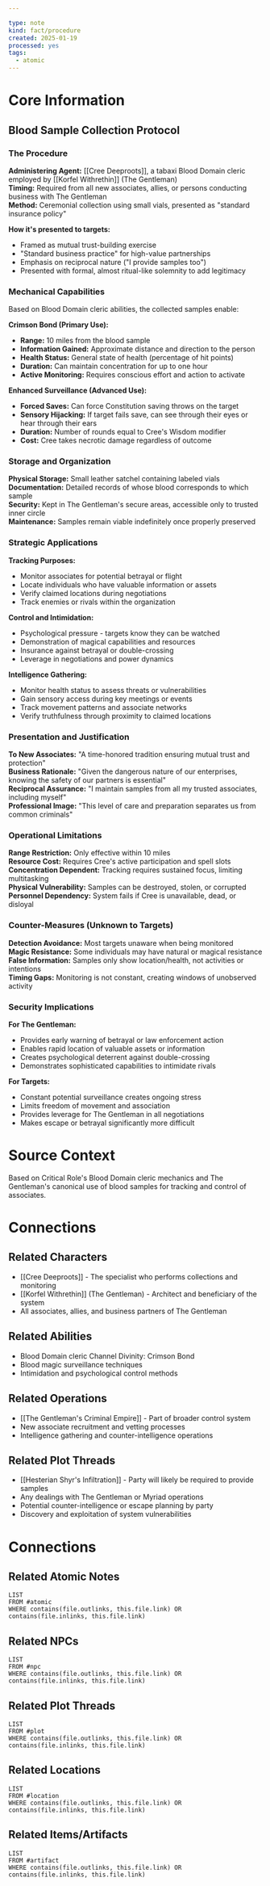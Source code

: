 ```yaml
---

type: note
kind: fact/procedure
created: 2025-01-19
processed: yes
tags:
  - atomic
---
```

# Core Information

## Blood Sample Collection Protocol

### **The Procedure**

**Administering Agent:** [[Cree Deeproots]], a tabaxi Blood Domain cleric employed by [[Korfel Withrethin]] (The Gentleman)  
**Timing:** Required from all new associates, allies, or persons conducting business with The Gentleman  
**Method:** Ceremonial collection using small vials, presented as "standard insurance policy"

**How it's presented to targets:**

- Framed as mutual trust-building exercise
- "Standard business practice" for high-value partnerships
- Emphasis on reciprocal nature ("I provide samples too")
- Presented with formal, almost ritual-like solemnity to add legitimacy

### **Mechanical Capabilities**

Based on Blood Domain cleric abilities, the collected samples enable:

**Crimson Bond (Primary Use):**

- **Range:** 10 miles from the blood sample
- **Information Gained:** Approximate distance and direction to the person
- **Health Status:** General state of health (percentage of hit points)
- **Duration:** Can maintain concentration for up to one hour
- **Active Monitoring:** Requires conscious effort and action to activate

**Enhanced Surveillance (Advanced Use):**

- **Forced Saves:** Can force Constitution saving throws on the target
- **Sensory Hijacking:** If target fails save, can see through their eyes or hear through their ears
- **Duration:** Number of rounds equal to Cree's Wisdom modifier
- **Cost:** Cree takes necrotic damage regardless of outcome

### **Storage and Organization**

**Physical Storage:** Small leather satchel containing labeled vials  
**Documentation:** Detailed records of whose blood corresponds to which sample  
**Security:** Kept in The Gentleman's secure areas, accessible only to trusted inner circle  
**Maintenance:** Samples remain viable indefinitely once properly preserved

### **Strategic Applications**

**Tracking Purposes:**

- Monitor associates for potential betrayal or flight
- Locate individuals who have valuable information or assets
- Verify claimed locations during negotiations
- Track enemies or rivals within the organization

**Control and Intimidation:**

- Psychological pressure - targets know they can be watched
- Demonstration of magical capabilities and resources
- Insurance against betrayal or double-crossing
- Leverage in negotiations and power dynamics

**Intelligence Gathering:**

- Monitor health status to assess threats or vulnerabilities
- Gain sensory access during key meetings or events
- Track movement patterns and associate networks
- Verify truthfulness through proximity to claimed locations

### **Presentation and Justification**

**To New Associates:** "A time-honored tradition ensuring mutual trust and protection"  
**Business Rationale:** "Given the dangerous nature of our enterprises, knowing the safety of our partners is essential"  
**Reciprocal Assurance:** "I maintain samples from all my trusted associates, including myself"  
**Professional Image:** "This level of care and preparation separates us from common criminals"

### **Operational Limitations**

**Range Restriction:** Only effective within 10 miles  
**Resource Cost:** Requires Cree's active participation and spell slots  
**Concentration Dependent:** Tracking requires sustained focus, limiting multitasking  
**Physical Vulnerability:** Samples can be destroyed, stolen, or corrupted  
**Personnel Dependency:** System fails if Cree is unavailable, dead, or disloyal

### **Counter-Measures (Unknown to Targets)**

**Detection Avoidance:** Most targets unaware when being monitored  
**Magic Resistance:** Some individuals may have natural or magical resistance  
**False Information:** Samples only show location/health, not activities or intentions  
**Timing Gaps:** Monitoring is not constant, creating windows of unobserved activity

### **Security Implications**

**For The Gentleman:**

- Provides early warning of betrayal or law enforcement action
- Enables rapid location of valuable assets or information
- Creates psychological deterrent against double-crossing
- Demonstrates sophisticated capabilities to intimidate rivals

**For Targets:**

- Constant potential surveillance creates ongoing stress
- Limits freedom of movement and association
- Provides leverage for The Gentleman in all negotiations
- Makes escape or betrayal significantly more difficult

# Source Context

Based on Critical Role's Blood Domain cleric mechanics and The Gentleman's canonical use of blood samples for tracking and control of associates.

# Connections

## Related Characters

- [[Cree Deeproots]] - The specialist who performs collections and monitoring
- [[Korfel Withrethin]] (The Gentleman) - Architect and beneficiary of the system
- All associates, allies, and business partners of The Gentleman

## Related Abilities

- Blood Domain cleric Channel Divinity: Crimson Bond
- Blood magic surveillance techniques
- Intimidation and psychological control methods

## Related Operations

- [[The Gentleman's Criminal Empire]] - Part of broader control system
- New associate recruitment and vetting processes
- Intelligence gathering and counter-intelligence operations

## Related Plot Threads

- [[Hesterian Shyr's Infiltration]] - Party will likely be required to provide samples
- Any dealings with The Gentleman or Myriad operations
- Potential counter-intelligence or escape planning by party
- Discovery and exploitation of system vulnerabilities
# Connections

## Related Atomic Notes
```dataview
LIST
FROM #atomic
WHERE contains(file.outlinks, this.file.link) OR contains(file.inlinks, this.file.link)
```

## Related NPCs
```dataview
LIST
FROM #npc 
WHERE contains(file.outlinks, this.file.link) OR contains(file.inlinks, this.file.link)
```

## Related Plot Threads
```dataview
LIST
FROM #plot  
WHERE contains(file.outlinks, this.file.link) OR contains(file.inlinks, this.file.link)
```

## Related Locations
```dataview
LIST
FROM #location 
WHERE contains(file.outlinks, this.file.link) OR contains(file.inlinks, this.file.link)
```

## Related Items/Artifacts
```dataview
LIST
FROM #artifact 
WHERE contains(file.outlinks, this.file.link) OR contains(file.inlinks, this.file.link)
```
